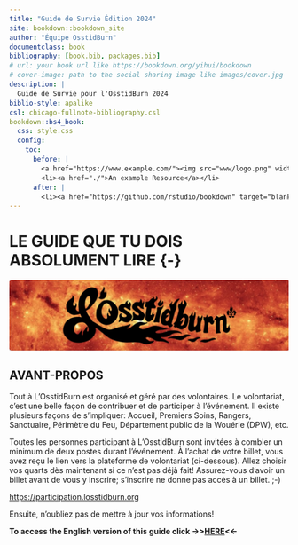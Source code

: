 ```yaml
--- 
title: "Guide de Survie Édition 2024"
site: bookdown::bookdown_site
author: "Équipe OsstidBurn"
documentclass: book
bibliography: [book.bib, packages.bib]
# url: your book url like https://bookdown.org/yihui/bookdown
# cover-image: path to the social sharing image like images/cover.jpg
description: |
  Guide de Survie pour l'OsstidBurn 2024
biblio-style: apalike
csl: chicago-fullnote-bibliography.csl
bookdown::bs4_book:
  css: style.css
  config:
    toc:
      before: |
        <a href="https://www.example.com/"><img src="www/logo.png" width="280"></a>
        <li><a href="./">An example Resource</a></li>
      after: |
        <li><a href="https://github.com/rstudio/bookdown" target="blank">Published with bookdown</a></li>
---
```


# LE GUIDE QUE TU DOIS ABSOLUMENT LIRE {-}

<img src="www/logo.png"  width=100% height=50%>

<h2><span> AVANT-PROPOS </span></h2> 

Tout à L’OsstidBurn est organisé et géré par des volontaires.  Le volontariat, c’est une belle façon de contribuer et de participer à l’événement. Il existe plusieurs façons de s’impliquer: Accueil, Premiers Soins, Rangers, Sanctuaire, Périmètre du Feu, Département public de la Wouérie (DPW), etc. 


Toutes les personnes participant à L’OsstidBurn sont invitées à combler un minimum de deux postes durant l’événement. À l’achat de votre billet, vous avez reçu le lien vers la plateforme de volontariat (ci-dessous). Allez choisir vos quarts dès maintenant si ce n’est pas déjà fait! 
Assurez-vous d’avoir un billet avant de vous y inscrire; s’inscrire ne donne pas accès à un billet. ;-)  

https://participation.losstidburn.org

Ensuite, n’oubliez pas de mettre à jour vos informations! 


**To access the English version of this guide click ->>[HERE](https://survival.losstidburn.org)<<-**









